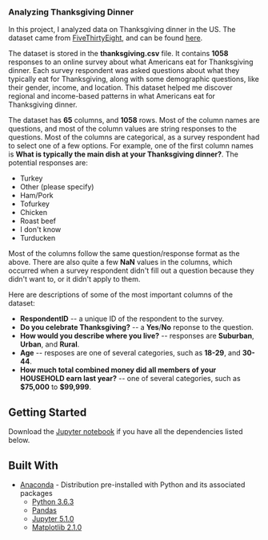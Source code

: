 ### Analyzing Thanksgiving Dinner 

In this project, I analyzed data on Thanksgiving dinner in the US. The dataset came from [FiveThirtyEight](http://fivethirtyeight.com/), and can be found [here](https://github.com/fivethirtyeight/data/tree/master/thanksgiving-2015).

The dataset is stored in the **thanksgiving.csv** file. It contains **1058** responses to an online survey about what Americans eat for Thanksgiving dinner. Each survey respondent was asked questions about what they typically eat for Thanksgiving, along with some demographic questions, like their gender, income, and location. This dataset helped me discover regional and income-based patterns in what Americans eat for Thanksgiving dinner.

The dataset has **65** columns, and **1058** rows. Most of the column names are questions, and most of the column values are string responses to the questions. Most of the columns are categorical, as a survey respondent had to select one of a few options. For example, one of the first column names is **What is typically the main dish at your Thanksgiving dinner?**. The potential responses are:

- Turkey
- Other (please specify)
- Ham/Pork
- Tofurkey
- Chicken
- Roast beef
- I don't know
- Turducken

Most of the columns follow the same question/response format as the above. There are also quite a few **NaN** values in the columns, which occurred when a survey respondent didn't fill out a question because they didn't want to, or it didn't apply to them.

Here are descriptions of some of the most important columns of the dataset:
- **RespondentID** -- a unique ID of the respondent to the survey.
- **Do you celebrate Thanksgiving?** -- a **Yes**/**No** reponse to the question.
- **How would you describe where you live?** -- responses are **Suburban**, **Urban**, and **Rural**.
- **Age** -- resposes are one of several categories, such as **18-29**, and **30-44**.
- **How much total combined money did all members of your HOUSEHOLD earn last year?** -- one of several categories, such as **\$75,000** to **\$99,999**.

## Getting Started

Download the [Jupyter notebook](https://github.com/arjunchndr/Data-Analysis-with-Pandas-Analyzing-Thanksgiving-Dinner/blob/master/Analyzing%2BThanksgiving%2BDinner.ipynb) if you have all the dependencies listed below. 

## Built With

* [Anaconda](https://www.anaconda.com/download/) - Distribution pre-installed with Python and its associated packages
  * [Python 3.6.3](https://www.python.org/downloads/) 
  * [Pandas](http://pandas.pydata.org/pandas-docs/stable/install.html) 
  * [Jupyter 5.1.0](http://jupyter.org/install.html) 
  * [Matplotlib 2.1.0](https://matplotlib.org/2.1.0/index.html)
